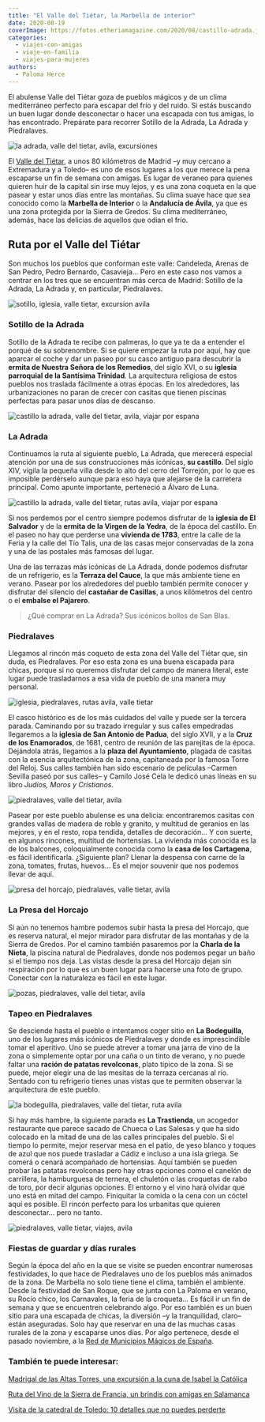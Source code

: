 ```yaml
---
title: "El Valle del Tiétar, la Marbella de interior"
date: 2020-08-19
coverImage: https://fotos.etheriamagazine.com/2020/08/castillo-adrada.jpg
categories: 
  - viajes-con-amigas
  - viaje-en-familia
  - viajes-para-mujeres
authors: 
  - Paloma Herce
---
```


El abulense Valle del Tiétar goza de pueblos mágicos y de un clima mediterráneo perfecto para escapar del frío y del ruido. Si estás buscando un buen lugar donde desconectar o hacer una escapada con tus amigas, lo has encontrado. Prepárate para recorrer Sotillo de la Adrada, La Adrada y Piedralaves.

![la adrada, valle del tietar, avila, excursiones](https://fotos.etheriamagazine.com/2020/08/calles-la-adrada-900x675.jpg "Casco histórico de La Adrada, al fondo una vivienda de 1783. © Etheria Magazine")

El [Valle del Tiétar](https://www.valledeltietar.net/), a unos 80 kilómetros de Madrid 
–y muy cercano a Extremadura y a Toledo– es uno de esos lugares a los que merece la pena 
escaparse un fin de semana con amigas. Es lugar de veraneo para quienes quieren huir de 
la capital sin irse muy lejos, y es una zona coqueta en la que pasear y estar unos días 
entre las montañas. Su clima suave hace que sea conocido como la **Marbella de 
Interior** o la **Andalucía de Ávila**, ya que es una zona protegida por la Sierra de 
Gredos. Su clima mediterráneo, además, hace las delicias de aquellos que odian el frío. 

## Ruta por el Valle del Tiétar

Son muchos los pueblos que conforman este valle: Candeleda, Arenas de San Pedro, Pedro 
Bernardo, Casavieja… Pero en este caso nos vamos a centrar en los tres que se encuentran 
más cerca de Madrid: Sotillo de la Adrada, La Adrada y, en particular, Piedralaves. 

![sotillo, iglesia, valle tietar, excursion avila](https://fotos.etheriamagazine.com/2020/08/iglesia-sotillo-valle-tietar-900x567.jpg "Bonitas vidrieras de la iglesia parroquial de la Santísima Trinidad (Sotillo). © Etheria Magazine")

### Sotillo de la Adrada

Sotillo de la Adrada te recibe con palmeras, lo que ya te da a entender el porqué de su 
sobrenombre. Si se quiere empezar la ruta por aquí, hay que aparcar el coche y dar un 
paseo por su casco antiguo para descubrir la **ermita de Nuestra Señora de los 
Remedios**, del siglo XVI, o su **iglesia parroquial de la Santísima Trinidad**. La 
arquitectura religiosa de estos pueblos nos traslada fácilmente a otras épocas. En los 
alrededores, las urbanizaciones no paran de crecer con casitas que tienen piscinas 
perfectas para pasar unos días de descanso. 

![castillo la adrada, valle del tietar, avila, viajar por espana](https://fotos.etheriamagazine.com/2020/08/castillo-adrada-900x675.jpg "Entrada del castillo de La Adrada. © Etheria Magazine")

### La Adrada

Continuamos la ruta al siguiente pueblo, La Adrada, que merecerá especial atención por 
una de sus construcciones más icónicas, **su castillo**. Del siglo XIV, vigila la 
pequeña villa desde lo alto del cerro del Torrejón, por lo que es imposible perdérselo 
aunque para eso haya que alejarse de la carretera principal. Como apunte importante, 
perteneció a Álvaro de Luna. 

![castillo la adrada, valle del tietar, rutas avila, viajar por espana](https://fotos.etheriamagazine.com/2020/08/valle-tietar-castillo-adrada-900x684.jpg "Interior del castillo de La Adrada. © Etheria Magazine")

Si nos perdemos por el centro siempre podemos disfrutar de la **iglesia de El Salvador** 
y de la **ermita de la Virgen de la Yedra**, de la época del castillo. En el paseo no 
hay que perderse una **vivienda de 1783**, entre la calle de la Feria y la calle del Tío 
Talis, una de las casas mejor conservadas de la zona y una de las postales más famosas 
del lugar. 

Una de las terrazas más icónicas de La Adrada, donde podemos disfrutar de un refrigerio, 
es la **Terraza del Cauce**, la que más ambiente tiene en verano. Pasear por los 
alrededores del pueblo también permite conocer y disfrutar del silencio del **castañar 
de Casillas**, a unos kilómetros del centro o el **embalse el Pajarero**. 

> ¿Qué comprar en La Adrada? Sus icónicos bollos de San Blas. 

### Piedralaves

Llegamos al rincón más coqueto de esta zona del Valle del Tiétar que, sin duda, es 
Piedralaves. Por eso esta zona es una buena escapada para chicas, porque si no queremos 
disfrutar del campo de manera literal, este lugar puede trasladarnos a esa vida de 
pueblo de una manera muy personal. 

![iglesia, piedralaves, rutas avila, valle tietar](https://fotos.etheriamagazine.com/2020/08/iglesia-san-antonio-piedralaves-900x648.jpg "Iglesia de San Antonio de Padua, en Piedralaves. © Etheria Magazine")

El casco histórico es de los más cuidados del valle y puede ser la tercera parada. 
Caminando por su trazado irregular y sus calles empedradas llegaremos a la **iglesia de 
San Antonio de Padua**, del siglo XVII, y a la **Cruz de los Enamorados**, de 1681, 
centro de reunión de las parejitas de la época. Dejándola atrás, llegamos a la **plaza 
del Ayuntamiento**, plagada de casitas con la esencia arquitectónica de la zona, 
capitaneada por la famosa Torre del Reloj. Sus calles también han sido escenario de 
películas –Carmen Sevilla paseó por sus calles– y Camilo José Cela le dedicó unas líneas 
en su libro _Judíos, Moros y Cristianos_. 

![piedralaves, valle del tietar, avila](https://fotos.etheriamagazine.com/2020/08/cruz-enamorados-piedralaves-900x603.jpg "Cruz de los Enamorados y torre con reloj de Piedralaves. © Etheria Magazine")

Pasear por este pueblo abulense es una delicia: encontraremos casitas con grandes vallas 
de madera de roble y granito, y multitud de geranios en las mejores, y en el resto, ropa 
tendida, detalles de decoración… Y con suerte, en algunos rincones, multitud de 
hortensias. La vivienda más conocida es la de los balcones, coloquialmente conocida como 
la **casa de los Cartagena**, es fácil identificarla. ¿Siguiente plan? Llenar la 
despensa con carne de la zona, tomates, frutas, huevos… Es el mejor souvenir que nos 
podemos llevar de aquí. 

![presa del horcajo, piedralaves, valle tietar, avila](https://fotos.etheriamagazine.com/2020/08/mirador-presa-horcajo.jpg "Vistas desde el mirador de la Presa del Horcajo. © Etheria Magazine")

### La Presa del Horcajo

Si aún no tenemos hambre podemos subir hasta la presa del Horcajo, que es reserva 
natural, el mejor mirador para disfrutar de las montañas y de la Sierra de Gredos. Por 
el camino también pasaremos por la **Charla de la Nieta**, la piscina natural de 
Piedralaves, donde nos podemos pegar un baño si el tiempo nos deja. Las vistas desde la 
presa del Horcajo dejan sin respiración por lo que es un buen lugar para hacerse una 
foto de grupo. Conectar con la naturaleza es fácil en este lugar. 

![pozas, piedralaves, valle del tietar, avila](https://fotos.etheriamagazine.com/2020/08/pozas-piedralaves-avila.jpg "La Garganta del Nuño Cojo cuenta con pozas naturales para refrescarse en verano. © Etheria Magazine")

### Tapeo en Piedralaves

Se desciende hasta el pueblo e intentamos coger sitio en **La Bodeguilla**, uno de los 
lugares más icónicos de Piedralaves y donde es imprescindible tomar el aperitivo. Uno se 
puede atrever a tomar una jarra de vino de la zona o simplemente optar por una caña o un 
tinto de verano, y no puede faltar una **ración de patatas revolconas**, plato típico de 
la zona. Si se puede, mejor elegir una de las mesitas de la terraza cercanas al río. 
Sentado con tu refrigerio tienes unas vistas que te permiten observar la arquitectura de 
este pueblo. 

![la bodeguilla, piedralaves, valle del tietar, ruta avila](https://fotos.etheriamagazine.com/2020/08/la-bodeguilla-piedralaves-900x488.jpg "La Bodeguilla y algunos de sus platos estrella. © Etheria Magazine")

Si hay más hambre, la siguiente parada es **La Trastienda**, un acogedor restaurante que 
parece sacado de Chueca o Las Salesas y que ha sido colocado en la mitad de una de las 
calles principales del pueblo. Si el tiempo lo permite, mejor reservar mesa en el patio, 
de yeso blanco y toques de azul que nos puede trasladar a Cádiz e incluso a una isla 
griega. Se comerá o cenará acompañado de hortensias. Aquí también se pueden probar las 
patatas revolconas pero hay otras opciones como el canelón de carrillera, la hamburguesa 
de ternera, el chuletón o las croquetas de rabo de toro, por decir algunas opciones. El 
entorno y el vino hará olvidar que uno está en mitad del campo. Finiquitar la comida o 
la cena con un cóctel aquí es posible. El rincón perfecto para los urbanitas que quieren 
desconectar… pero no tanto. 

![piedralaves, valle tietar, viajes, avila](https://fotos.etheriamagazine.com/2020/08/piedralaves-detalle.jpg "Detalle de la arquitectura de Piedralaves. © Etheria Magazine")

### Fiestas de guardar y días rurales

Según la época del año en la que se visite se pueden encontrar numerosas festividades, 
lo que hace de Piedralaves uno de los pueblos más animados de la zona. De Marbella no 
solo tiene tiene el clima, también el ambiente. Desde la festividad de San Roque, que se 
junta con La Paloma en verano, su Rocío chico, los Carnavales, la feria de la croqueta… 
Es fácil ir un fin de semana y que se encuentren celebrando algo. Por eso también es un 
buen sitio para una escapada de chicas, la diversión –y la tranquilidad, claro– están 
aseguradas. Solo hay que reservar en una de las muchas casas rurales de la zona y 
escaparse unos días. Por algo pertenece, desde el pasado noviembre, a la [Red de 
Municipios Mágicos de España](https://www.pueblosmagicos.es/). 

### También te puede interesar:

[Madrigal de las Altas Torres, una excursión a la cuna de Isabel la 
Católica](https://etheriamagazine.com/2022/02/14/que-ver-madrigal-altas-torres/) 

[Ruta del Vino de la Sierra de Francia, un brindis con amigas en 
Salamanca](https://etheriamagazine.com/2021/08/11/plan-con-amigas-ruta-del-vino-sierra-de-francia/) 

[Visita de la catedral de Toledo: 10 detalles que no puedes 
perderte](https://etheriamagazine.com/2022/01/19/que-ver-en-catedral-de-toledo/)
